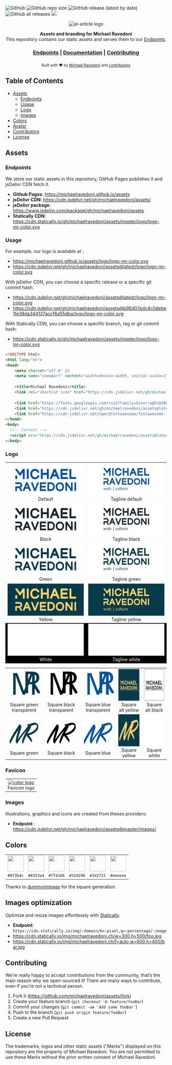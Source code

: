 ![GitHub](https://img.shields.io/github/license/michaelravedoni/assets?style=flat-square)
![GitHub repo size](https://img.shields.io/github/repo-size/michaelravedoni/assets?style=flat-square)
![GitHub release (latest by date)](https://img.shields.io/github/v/release/michaelravedoni/assets)
![GitHub all releases](https://img.shields.io/github/downloads/michaelravedoni/assets/total)
[![](https://data.jsdelivr.com/v1/package/gh/michaelravedoni/assets/badge)](https://www.jsdelivr.com/package/gh/michaelravedoni/assets)


<p align="center">
    <img alt="at-article logo" title="at-article logo" src="https://img.icons8.com/color/344/branding-iron.png" width="200">
</p>
<div align="center">
  <strong>Assets and branding for Michael Ravedoni</strong>
</div>
<div align="center">
  This repository contains our static assets and serves them to our <a href="#endpoints">Endpoints</a>.
</div>

<div align="center">
  <h3>
    <a href="#endpoints">Endpoints</a>
    <span> | </span>
    <a href="https://michaelravedoni.github.io/assets/">Documentation</a>
    <span> | </span>
    <a href="#contributing">
      Contributing
    </a>
  </h3>
</div>

<div align="center">
  <sub>Built with ❤︎ by
  <a href="https://michaelravedoni.ch">Michael Ravedoni</a> and
  <a href="https://github.com/michaelravedoni/assets/contributors">
    contributors
  </a>
  </sub>
</div>


## Table of Contents

- [Assets](#assets)
  - [Endpoints](#endpoints)
  - [Usage](#usage)
  - [Logo](#logo)
  - [Images](#images)
- [Colors](#colors)
- [Avatar](#avatar)
- [Contributing](#contributing)
- [License](#license)

## Assets
### Endpoints

We store our static assets in this repository, GitHub Pages publishes it and jsDelivr CDN fetch it.

* **Github Pages**: https://michaelravedoni.github.io/assets
* **jsDelivr CDN**: https://cdn.jsdelivr.net/gh/michaelravedoni/assets/
* **jsDelivr package**: https://www.jsdelivr.com/package/gh/michaelravedoni/assets
* **Statically CDN**: https://cdn.statically.io/gh/michaelravedoni/assets/master/logo/logo-mr-color.svg

### Usage

For example, our logo is available at :

* https://michaelravedoni.github.io/assets/logo/logo-mr-color.svg
* https://cdn.jsdelivr.net/gh/michaelravedoni/assets@latest/logo/logo-mr-color.svg

With jsDelivr CDN, you can choose a specific release or a specific git commit hash:

* https://cdn.jsdelivr.net/gh/michaelravedoni/assets@latest/logo/logo-mr-color.svg
* https://cdn.jsdelivr.net/gh/michaelravedoni/assets@b96d07edc4c0debe1fe38da344137accf6a55dba/logo/logo-mr-color.svg

With Statically CDN, you can choose a specific branch, tag or git commit hash:
* https://cdn.statically.io/gh/michaelravedoni/assets/master/logo/logo-mr-color.svg

```` html
<!DOCTYPE html>
<html lang="en">
<head>
    <meta charset="utf-8" />
    <meta name="viewport" content="width=device-width, initial-scale=1">

    <title>Michael Ravedoni</title>
    <link rel="shortcut icon" href="https://cdn.jsdelivr.net/gh/michaelravedoni/assets@latest/favicon/favicon.ico" type="image/x-icon">

    <link href="https://fonts.googleapis.com/css2?family=Inter:wght@300;400;700&family=Montserrat:wght@500;700&display=swap" rel="stylesheet" >
    <link href="https://cdn.jsdelivr.net/gh/michaelravedoni/assets@latest/css/theme.min.css" rel="stylesheet">
    <link href="https://cdn.jsdelivr.net/npm/@fortawesome/fontawesome-free@5.15.1/css/all.min.css" rel="stylesheet">
</head>
<body>
  <!-- Content -->
  <script src="https://cdn.jsdelivr.net/gh/michaelravedoni/assets@latest/js/theme.min.js"></script>
</body>
````

### Logo

<table>
  <tr>
    <td style="text-align: center;">
      <a href="https://cdn.jsdelivr.net/gh/michaelravedoni/assets@latest/logo/logo-mr.svg">
        <img alt="logo" src="./logo/logo-mr.svg" height="100">
      </a>
      <div>Default</div>
    </td>
    <td style="text-align: center;">
      <a href="https://cdn.jsdelivr.net/gh/michaelravedoni/assets@latest/logo/logo-mr-tagline.svg">
        <img alt="tagline logo" src="./logo/logo-mr-tagline.svg" height="100">
      </a>
      <div>Tagline default</div>
    </td>
  </tr>
  <tr>
    <td style="text-align: center;">
      <a href="https://cdn.jsdelivr.net/gh/michaelravedoni/assets@latest/logo/logo-mr-black.svg">
        <img alt="black logo" src="./logo/logo-mr-black.svg" height="100">
      </a>
      <div>Black</div>
    </td>
    <td style="text-align: center;">
      <a href="https://cdn.jsdelivr.net/gh/michaelravedoni/assets@latest/logo/logo-mr-tagline-black.svg">
        <img alt="black tagline logo" src="./logo/logo-mr-tagline-black.svg" height="100">
      </a>
      <div>Tagline black</div>
    </td>
  </tr>
  <tr>
    <td style="text-align: center;">
      <a href="https://cdn.jsdelivr.net/gh/michaelravedoni/assets@latest/logo/logo-mr-green.svg">
        <img alt="green logo" src="./logo/logo-mr-green.svg" height="100">
      </a>
      <div>Green</div>
    </td>
    <td style="text-align: center;">
      <a href="https://cdn.jsdelivr.net/gh/michaelravedoni/assets@latest/logo/logo-mr-tagline-green.svg">
        <img alt="green tagline logo" src="./logo/logo-mr-tagline-green.svg" height="100">
      </a>
      <div>Tagline green</div>
    </td>
  </tr>
  <tr>
    <td style="text-align: center;">
      <a href="https://cdn.jsdelivr.net/gh/michaelravedoni/assets@latest/logo/logo-mr-yellow.svg">
        <img alt="yellow logo" src="./logo/logo-mr-yellow.svg" height="100">
      </a>
      <div>Yellow</div>
    </td>
    <td style="text-align: center;">
      <a href="https://cdn.jsdelivr.net/gh/michaelravedoni/assets@latest/logo/logo-mr-tagline-yellow.svg">
        <img alt="yellow tagline logo" src="./logo/logo-mr-tagline-yellow.svg" height="100">
      </a>
      <div>Tagline yellow</div>
    </td>
  </tr>
  <tr style="background-color: black;color: white;">
    <td style="text-align: center;">
      <a href="https://cdn.jsdelivr.net/gh/michaelravedoni/assets@latest/logo/logo-mr-white.svg">
        <img alt="white logo" src="./logo/logo-mr-white.svg" height="100">
      </a>
      <div>White</div>
    </td>
    <td style="text-align: center;">
      <a href="https://cdn.jsdelivr.net/gh/michaelravedoni/assets@latest/logo/logo-mr-tagline-white.svg">
        <img alt="white tagline logo" src="./logo/logo-mr-tagline-white.svg" height="100">
      </a>
      <div>Tagline white</div>
    </td>
  </tr>
  </table>
  <table>
  <tr>
    <td style="text-align: center;">
      <a href="https://cdn.jsdelivr.net/gh/michaelravedoni/assets@latest/logo/logo-mr-square-green-transparent.svg">
        <img alt="square green transparent logo" src="./logo/logo-mr-square-green-transparent.svg" height="100">
      </a>
      <div>Square green transparent</div>
    </td>
    <td style="text-align: center;">
      <a href="https://cdn.jsdelivr.net/gh/michaelravedoni/assets@latest/logo/logo-mr-square-black-transparent.svg">
        <img alt="square black transparent logo" src="./logo/logo-mr-square-black-transparent.svg" height="100">
      </a>
      <div>Square black transparent</div>
    </td>
    <td style="text-align: center;">
      <a href="https://cdn.jsdelivr.net/gh/michaelravedoni/assets@latest/logo/logo-mr-square-blue-transparent.svg">
        <img alt="square blue transparent logo" src="./logo/logo-mr-square-blue-transparent.svg" height="100">
      </a>
      <div>Square blue transparent</div>
    </td>
    <td style="text-align: center;">
      <a href="https://cdn.jsdelivr.net/gh/michaelravedoni/assets@latest/logo/logo-mr-square-alt-yellow.png">
        <img alt="square alt yellow logo" src="./logo/logo-mr-square-alt-yellow.png" height="100">
      </a>
      <div>Square alt yellow</div>
    </td>
    <td style="text-align: center;">
      <a href="https://cdn.jsdelivr.net/gh/michaelravedoni/assets@latest/logo/logo-mr-square-alt-black.png">
        <img alt="square alt black logo" src="./logo/logo-mr-square-alt-black.png" height="100">
      </a>
      <div>Square alt black</div>
    </td>
  </tr>
  <tr>
    <td style="text-align: center;">
      <a href="https://cdn.jsdelivr.net/gh/michaelravedoni/assets@latest/logo/logo-mr-square-green.png">
        <img alt="square green logo" src="./logo/logo-mr-square-green.png" height="100">
      </a>
      <div>Square green</div>
    </td>
    <td style="text-align: center;">
      <a href="https://cdn.jsdelivr.net/gh/michaelravedoni/assets@latest/logo/logo-mr-square-black.png">
        <img alt="square black logo" src="./logo/logo-mr-square-black.png" height="100">
      </a>
      <div>Square black</div>
    </td>
    <td style="text-align: center;">
      <a href="https://cdn.jsdelivr.net/gh/michaelravedoni/assets@latest/logo/logo-mr-square-blue.png">
        <img alt="square blue logo" src="./logo/logo-mr-square-blue.png" height="100">
      </a>
      <div>Square blue</div>
    </td>
    <td style="text-align: center;">
      <a href="https://cdn.jsdelivr.net/gh/michaelravedoni/assets@latest/logo/logo-mr-square-yellow.png">
        <img alt="square yellow logo" src="./logo/logo-mr-square-yellow.png" height="100">
      </a>
      <div>Square yellow</div>
    </td>
    <td style="text-align: center;">
      <a href="https://cdn.jsdelivr.net/gh/michaelravedoni/assets@latest/logo/logo-mr-square-white.svg">
        <img alt="square white logo" src="./logo/logo-mr-square-white.svg" height="100" style="background-color:#1d2731;">
      </a>
      <div>Square white</div>
    </td>
  </tr>
</table>

### Favicon

<table>
  <tr>
    <td style="text-align: center;">
      <a href="https://cdn.jsdelivr.net/gh/michaelravedoni/assets@latest/favicon/favicon.ico">
        <img alt="color logo" src="./favicon/favicon.ico" height="32">
      </a>
      <div>Favicon logo</div>
    </td>
  </tr>
</table>

### Images
Illustrations, graphics and icons are created from theses providers:

* **Endpoint** : https://cdn.jsdelivr.net/gh/michaelravedoni/assets@master/images/

## Colors

<table>
  <tr>
    <td style="text-align: center">
      <img alt="" height="50" width="50" src="https://dummyimage.com/50x50/073b4c/ffffff.png&text=+">
      <div><code>#073b4c</code></div>
    </td>
    <td style="text-align: center">
      <img alt="" height="50" width="50" src="https://dummyimage.com/50x50/0353a4/ffffff.png&text=+">
      <div><code>#0353a4</code></div>
    </td>
    <td style="text-align: center">
      <img alt="" height="50" width="50" src="https://dummyimage.com/50x50/ffd166/ffffff.png&text=+">
      <div><code>#ffd166</code></div>
    </td>
    <td style="text-align: center">
      <img alt="" height="50" width="50" src="https://dummyimage.com/50x50/32d296/ffffff.png&text=+">
      <div><code>#32d296</code></div>
  </td>
    <td style="text-align: center">
      <img alt="" height="50" width="50" src="https://dummyimage.com/50x50/1d2731/ffffff.png&text=+">
      <div><code>#1d2731</code></div>
  </td>
    <td style="text-align: center">
      <img alt="" height="50" width="50" src="https://dummyimage.com/50x50/eeeeee/ffffff.png&text=+">
      <div><code>#eeeeee</code></div>
  </td>
  </tr>
</table>

Thanks to [dummyimmage](https://github.com/kingkool68/dummyimage) for the square generation.

## Images optimization

Optimize and resize images effortlessly with [Statically](https://statically.io/docs/using-images/).
* **Endpoint**: `https://cdn.statically.io/img/:domain/h=:pixel,q=:percentage/:image`
* https://cdn.statically.io/img/michaelravedoni.ch/w=300,h=500/foo.jpg
* https://cdn.statically.io/img/michaelravedoni.ch/f=auto,w=600,h=400/bar.jpg

## Contributing

We’re really happy to accept contributions from the community, that’s the main reason why we open-sourced it! There are many ways to contribute, even if you’re not a technical person.

1. Fork it (<https://github.com/michaelravedoni/assets/fork>)
2. Create your feature branch (`git checkout -b feature/fooBar`)
3. Commit your changes (`git commit -am 'Add some fooBar'`)
4. Push to the branch (`git push origin feature/fooBar`)
5. Create a new Pull Request

## License

The trademarks, logos and other static assets ("Marks") displayed on this repository are the property of Michael Ravedoni. You are not permitted to use these Marks without the prior written consent of Michael Ravedoni.
